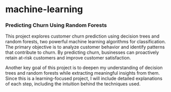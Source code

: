 # machine-learning
### Predicting Churn Using Random Forests

This project explores customer churn prediction using decision trees and random forests, two powerful machine learning algorithms for classification. The primary objective is to analyze customer behavior and identify patterns that contribute to churn. By predicting churn, businesses can proactively retain at-risk customers and improve customer satisfaction.

Another key goal of this project is to deepen my understanding of decision trees and random forests while extracting meaningful insights from them. Since this is a learning-focused project, I will include detailed explanations of each step, including the intuition behind the techniques used.
